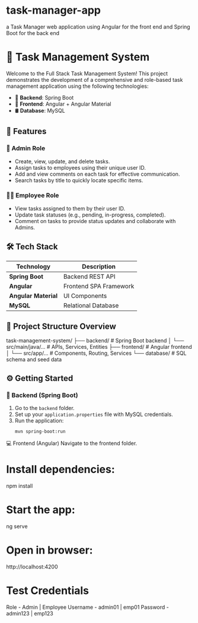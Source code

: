 # task-manager-app
a Task Manager web application using Angular for the front end and Spring Boot for the back end

# 📝 Task Management System

Welcome to the Full Stack Task Management System! This project demonstrates the development of a comprehensive and role-based task management application using the following technologies:

- 🌱 **Backend**: Spring Boot  
- 🧩 **Frontend**: Angular + Angular Material  
- 🛢️ **Database**: MySQL


## 🚀 Features

### 👑 Admin Role
- Create, view, update, and delete tasks.
- Assign tasks to employees using their unique user ID.
- Add and view comments on each task for effective communication.
- Search tasks by title to quickly locate specific items.

### 👨‍💼 Employee Role
- View tasks assigned to them by their user ID.
- Update task statuses (e.g., pending, in-progress, completed).
- Comment on tasks to provide status updates and collaborate with Admins.

## 🛠️ Tech Stack

| Technology        | Description              |
|-------------------|--------------------------|
| **Spring Boot**   | Backend REST API         |
| **Angular**       | Frontend SPA Framework   |
| **Angular Material** | UI Components        |
| **MySQL**         | Relational Database      |

## 📂 Project Structure Overview
task-management-system/ 
├── backend/ # Spring Boot backend 
│ └── src/main/java/... # APIs, Services, Entities 
├── frontend/ # Angular frontend 
│ └── src/app/... # Components, Routing, Services 
└── database/ # SQL schema and seed data


## ⚙️ Getting Started

### 🔧 Backend (Spring Boot)

1. Go to the `backend` folder.
2. Set up your `application.properties` file with MySQL credentials.
3. Run the application:
   ```bash
   mvn spring-boot:run
💻 Frontend (Angular)
Navigate to the frontend folder.

# Install dependencies:
npm install

# Start the app:
ng serve

# Open in browser:
http://localhost:4200

# Test Credentials
Role	  -     Admin	 | Employee
Username  -	    admin01	  | emp01
Password   -   admin123  | emp123
         
	 	       







